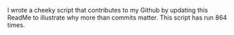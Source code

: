 I wrote a cheeky script that contributes to my Github by updating this ReadMe to illustrate why more than commits matter. This script has run 864 times.